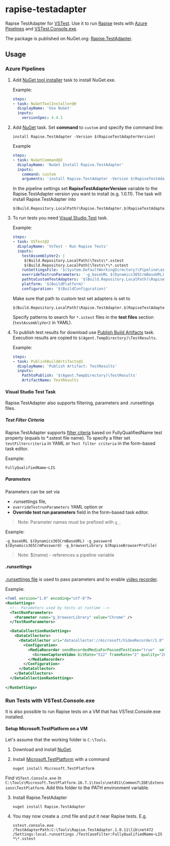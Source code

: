 # rapise-testadapter

Rapise TestAdapter for [VSTest](https://github.com/microsoft/vstest). Use it to run [Rapise](https://www.inflectra.com/Rapise/) tests with [Azure Pipelines](https://docs.microsoft.com/en-us/azure/devops/pipelines/?view=azure-devops) and [VSTest.Console.exe](https://docs.microsoft.com/en-us/visualstudio/test/vstest-console-options).

The package is published on NuGet.org: [Rapise.TestAdapter](https://www.nuget.org/packages/Rapise.TestAdapter/).

## Usage

### Azure Pipelines

1. Add [NuGet tool installer](https://docs.microsoft.com/en-us/azure/devops/pipelines/tasks/tool/nuget?view=azure-devops) task to install NuGet.exe.
    
    Example:
    
    ```yaml
    steps:
    - task: NuGetToolInstaller@0
      displayName: 'Use NuGet'
      inputs:
        versionSpec: 4.4.1
    ```
2. Add [NuGet](https://docs.microsoft.com/en-us/azure/devops/pipelines/tasks/package/nuget?view=azure-devops) task. Set **command** to `custom` and specify the command line:

    ```
    install Rapise.TestAdapter -Version $(RapiseTestAdapterVersion)
    ```
    
    Example
    
    ```yaml
    steps:
    - task: NuGetCommand@2
      displayName: 'NuGet Install Rapise.TestAdapter'
      inputs:
        command: custom
        arguments: 'install Rapise.TestAdapter -Version $(RapiseTestAdapterVersion)'    
    ```
    
    In the pipeline settings set **RapiseTestAdapterVersion** variable to the Rapise.TestAdapter version you want to install (e.g. 1.0.11). The task will install Rapise.TestAdapter into 
    
    ```
    $(Build.Repository.LocalPath)\Rapise.TestAdapter.$(RapiseTestAdapterVersion)\lib\net472
    ```
3. To run tests you need [Visual Studio Test](https://docs.microsoft.com/en-us/azure/devops/pipelines/tasks/test/vstest?view=azure-devops) task.

    Example:
    
    ```yaml
    steps:
    - task: VSTest@2
      displayName: 'VsTest - Run Rapise Tests'
      inputs:
        testAssemblyVer2: |
         $(Build.Repository.LocalPath)\Tests\*.sstest
         $(Build.Repository.LocalPath)\Tests\*\*.sstest
        runSettingsFile: '$(System.DefaultWorkingDirectory)\Pipeline\azure.runsettings'
        overrideTestrunParameters: '-g_baseURL $(Dynamics365CrmBaseURL) -g_password $(Dynamics365CrmPassword) -g_browserLibrary $(RapiseBrowserProfile)'
        pathtoCustomTestAdapters: '$(Build.Repository.LocalPath)\Rapise.TestAdapter.$(RapiseTestAdapterVersion)\lib\net472'
        platform: '$(BuildPlatform)'
        configuration: '$(BuildConfiguration)'
    ```

    Make sure that path to custom test set adapters is set to
    
    ```
    $(Build.Repository.LocalPath)\Rapise.TestAdapter.$(RapiseTestAdapterVersion)\lib\net472
    ```
    
    Specify patterns to search for `*.sstest` files in the **test files** section (`testAssemblyVer2` in YAML).
    
4. To publish test results for download use [Publish Build Artifacts](https://docs.microsoft.com/en-us/azure/devops/pipelines/tasks/utility/publish-build-artifacts?view=azure-devops) task. Execution results are copied to `$(Agent.TempDirectory)\TestResults`.

    Example:
    
    ```yaml
    steps:
    - task: PublishBuildArtifacts@1
      displayName: 'Publish Artifact: TestResults'
      inputs:
        PathtoPublish: '$(Agent.TempDirectory)\TestResults'
        ArtifactName: TestResults
    ```

#### Visual Studio Test Task 

Rapise.TestAdapter also supports filtering, parameters and .runsettings files.
   
##### Test Filter Cirteria  

Rapise.TestAdapter supports [filter citeria](https://github.com/Microsoft/vstest-docs/blob/master/docs/filter.md) based on FullyQualifiedName test property (equals to  *.sstest file name). To specify a filter set `testFiltercriteria` in YAML or `Test filter criteria` in the form-based task editor.

Example:

```
FullyQualifiedName~LIS
```

##### Parameters

Parameters can be set via

- .runsettings file,
- `overrideTestrunParameters` YAML option or
- **Override test run parameters** field in the form-based task editor.

> Note: Parameter names must be prefixed with `g_`.

Example:

```
-g_baseURL $(Dynamics365CrmBaseURL) -g_password $(Dynamics365CrmPassword) -g_browserLibrary $(RapiseBrowserProfile)
```

> Note: $(name) - references a pipeline variable

##### .runsettings

[.runsettings file](https://docs.microsoft.com/en-us/visualstudio/test/configure-unit-tests-by-using-a-dot-runsettings-file) is used to pass parameters and to enable [video recorder](https://docs.microsoft.com/en-us/visualstudio/test/configure-unit-tests-by-using-a-dot-runsettings-file?view=vs-2019#videorecorder-data-collector).

Example:

```xml
<?xml version="1.0" encoding="utf-8"?>
<RunSettings>
  <!-- Parameters used by tests at runtime -->
  <TestRunParameters>
    <Parameter name="g_browserLibrary" value="Chrome" />
  </TestRunParameters>

  <DataCollectionRunSettings>
    <DataCollectors>
      <DataCollector uri="datacollector://microsoft/VideoRecorder/1.0" assemblyQualifiedName="Microsoft.VisualStudio.TestTools.DataCollection.VideoRecorder.VideoRecorderDataCollector, Microsoft.VisualStudio.TestTools.DataCollection.VideoRecorder, Version=15.0.0.0, Culture=neutral, PublicKeyToken=b03f5f7f11d50a3a" friendlyName="video" enabled="True">
        <Configuration>
          <MediaRecorder sendRecordedMediaForPassedTestCase="true"  xmlns="">           
            <ScreenCaptureVideo bitRate="512" frameRate="2" quality="20" />
          </MediaRecorder>
        </Configuration>
      </DataCollector>
    </DataCollectors>
  </DataCollectionRunSettings>  
  
</RunSettings>
```

### Run Tests with VSTest.Console.exe

It is also possible to run Rapise tests on a VM that has VSTest.Console.exe installed.

#### Setup Microsoft.TestPlatform on a VM

Let's assume that the working folder is `C:\Tools`.

1. Download and install [NuGet](https://www.nuget.org/downloads).
2. Install [Microsoft.TestPlatform](https://www.nuget.org/packages/Microsoft.TestPlatform) with a command

    ```
    nuget install Microsoft.TestPlatform
    ```
Find `VSTest.Console.exe` in `C:\Tools\Microsoft.TestPlatform.16.7.1\tools\net451\Common7\IDE\Extensions\TestPlatform`. Add this folder to the PATH environment variable.

3. Install Rapise.TestAdapter

    ```
    nuget install Rapise.TestAdapter
    ```
    
4. You may now create a .cmd file and put it near Rapise tests. E.g.

    ```
    vstest.console.exe /TestAdapterPath:C:\Tools\Rapise.TestAdapter.1.0.11\lib\net472 /Settings:local.runsettings /TestCaseFilter:FullyQualifiedName~LIS *\*.sstest
    ```
